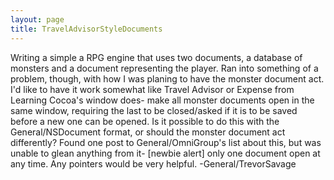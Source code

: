 ```yaml
---
layout: page
title: TravelAdvisorStyleDocuments
---
```


Writing a simple a RPG engine that uses two documents, a database of monsters and a document representing the player. Ran into something of a problem, though, with how I was planing to have the monster document act. I'd like to have it work somewhat like Travel Advisor or Expense from Learning Cocoa's window does- make all monster documents open in the same window, requiring the last to be closed/asked if it is to be saved before a new one can be opened. Is it possible to do this with the General/NSDocument format, or should the monster document act differently? Found one post to General/OmniGroup's list about this, but was unable to glean anything from it- [newbie alert] only one document open at any time. Any pointers would be very helpful.
-General/TrevorSavage
